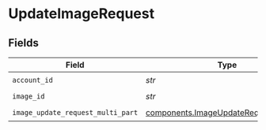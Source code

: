 # UpdateImageRequest


## Fields

| Field                                                                                            | Type                                                                                             | Required                                                                                         | Description                                                                                      |
| ------------------------------------------------------------------------------------------------ | ------------------------------------------------------------------------------------------------ | ------------------------------------------------------------------------------------------------ | ------------------------------------------------------------------------------------------------ |
| `account_id`                                                                                     | *str*                                                                                            | :heavy_check_mark:                                                                               | N/A                                                                                              |
| `image_id`                                                                                       | *str*                                                                                            | :heavy_check_mark:                                                                               | N/A                                                                                              |
| `image_update_request_multi_part`                                                                | [components.ImageUpdateRequestMultiPart](../../models/components/imageupdaterequestmultipart.md) | :heavy_check_mark:                                                                               | N/A                                                                                              |